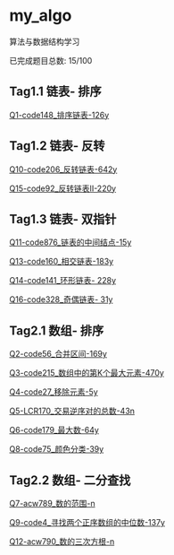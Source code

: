 # my_algo

算法与数据结构学习

已完成题目总数: 15/100


## Tag1.1 链表- 排序

[Q1-code148_排序链表-126y](https://github.com/gmYuan/my_algo/blob/main/Q1-code148/2.2-code148.md)


## Tag1.2 链表- 反转

[Q10-code206_反转链表-642y](https://github.com/gmYuan/my_algo/blob/main/Q10-code206/2.2-code206.md)

[Q15-code92_反转链表II-220y]()



## Tag1.3 链表- 双指针

[Q11-code876_链表的中间结点-15y]()

[Q13-code160_相交链表-183y]()

[Q14-code141_环形链表- 228y]()

[Q16-code328_奇偶链表- 31y]()


## Tag2.1 数组- 排序

[Q2-code56_合并区间-169y](https://github.com/gmYuan/my_algo/blob/main/Q2-code56/2.2-code56.md)

[Q3-code215_数组中的第K个最大元素-470y](https://github.com/gmYuan/my_algo/blob/main/Q3-code215/2.2-code215.md)

[Q4-code27_移除元素-5y](https://github.com/gmYuan/my_algo/blob/main/Q4-code27/2.2-code27.md)

[Q5-LCR170_交易逆序对的总数-43n](https://github.com/gmYuan/my_algo/blob/main/Q5-LCR170/2.2-%E5%89%91%E6%8C%87offer51%3ALCR170.md)

[Q6-code179_最大数-64y](https://github.com/gmYuan/my_algo/blob/main/Q6-code179/2.2-code179.md)

[Q8-code75_颜色分类-39y](https://github.com/gmYuan/my_algo/blob/main/Q8-code75/2.2-code75.md)


## Tag2.2 数组- 二分查找

[Q7-acw789_数的范围-n](https://github.com/gmYuan/my_algo/blob/main/Q7-acw789/2.2-acw789.md)

[Q9-code4_寻找两个正序数组的中位数-137y](https://github.com/gmYuan/my_algo/blob/main/Q9-code4/2.2-code4.md)

[Q12-acw790_数的三次方根-n]()


